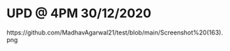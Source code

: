 # UPD @ 4PM 30/12/2020

<image>
<src>https://github.com/MadhavAgarwal21/test/blob/main/Screenshot%20(163).png</src>
</image>
